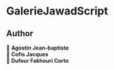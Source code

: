 # GalerieJawadScript


## Author

👤 **Agostin Jean-baptiste**
<br/>
👤 **Cofis Jacques**
<br/>
👤 **Dufour Fakhouri Corto**